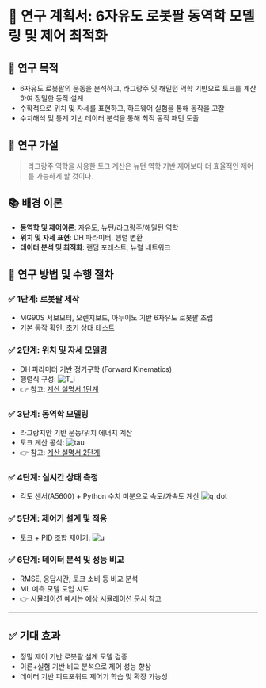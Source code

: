 # 📄 연구 계획서: 6자유도 로봇팔 동역학 모델링 및 제어 최적화

## 🎯 연구 목적
- 6자유도 로봇팔의 운동을 분석하고, 라그랑주 및 해밀턴 역학 기반으로 토크를 계산하여 정밀한 동작 설계
- 수학적으로 위치 및 자세를 표현하고, 하드웨어 실험을 통해 동작을 고찰
- 수치해석 및 통계 기반 데이터 분석을 통해 최적 동작 패턴 도출

## 🧪 연구 가설
> 라그랑주 역학을 사용한 토크 계산은 뉴턴 역학 기반 제어보다 더 효율적인 제어를 가능하게 할 것이다.

## 📚 배경 이론
- **동역학 및 제어이론**: 자유도, 뉴턴/라그랑주/해밀턴 역학
- **위치 및 자세 표현**: DH 파라미터, 행렬 변환
- **데이터 분석 및 최적화**: 랜덤 포레스트, 뉴럴 네트워크

## 🔬 연구 방법 및 수행 절차

### ✅ 1단계: 로봇팔 제작
- MG90S 서보모터, 오렌지보드, 아두이노 기반 6자유도 로봇팔 조립
- 기본 동작 확인, 초기 상태 테스트

### ✅ 2단계: 위치 및 자세 모델링
- DH 파라미터 기반 정기구학 (Forward Kinematics)
- 행렬식 구성:
  ![T_i](https://latex.codecogs.com/svg.image?T_i%20%3D%20Rot_z(\theta_i)%20\cdot%20Trans_z(d_i)%20\cdot%20Trans_x(a_i)%20\cdot%20Rot_x(\alpha_i))
- 👉 참고: [계산 설명서 1단계](calculate.md)

### ✅ 3단계: 동역학 모델링
- 라그랑지안 기반 운동/위치 에너지 계산
- 토크 계산 공식:
  ![tau](https://latex.codecogs.com/svg.image?\tau_i%20%3D%20\frac{d}{dt}\left(\frac{\partial%20L}{\partial%20\dot{q}_i}\right)%20-%20\frac{\partial%20L}{\partial%20q_i})
- 👉 참고: [계산 설명서 2단계](calculate.md)

### ✅ 4단계: 실시간 상태 측정
- 각도 센서(A5600) + Python 수치 미분으로 속도/가속도 계산
  ![q_dot](https://latex.codecogs.com/svg.image?\dot{q}%20%3D%20\frac{q(t)%20-%20q(t-\Delta%20t)}{\Delta%20t})

### ✅ 5단계: 제어기 설계 및 적용
- 토크 + PID 조합 제어기:
  ![u](https://latex.codecogs.com/svg.image?u%20%3D%20\tau%20%2B%20K_p%20e%20%2B%20K_d%20\dot{e})

### ✅ 6단계: 데이터 분석 및 성능 비교
- RMSE, 응답시간, 토크 소비 등 비교 분석
- ML 예측 모델 도입 시도
- 👉 시뮬레이션 예시는 [예상 시뮬레이션 문서](simulation.md) 참고

---

## ✅ 기대 효과
- 정밀 제어 기반 로봇팔 설계 모델 검증
- 이론+실험 기반 비교 분석으로 제어 성능 향상
- 데이터 기반 피드포워드 제어기 학습 및 확장 가능성
